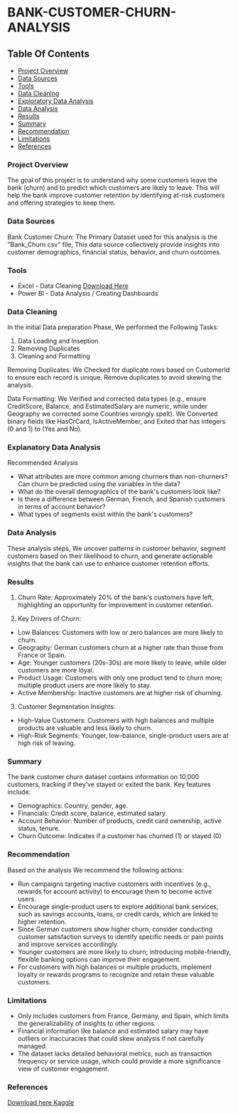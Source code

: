 # BANK-CUSTOMER-CHURN-ANALYSIS

## Table Of Contents
- [Project Overview](#project-overview)
- [Data Sources](#data-sources)
- [Tools](#tools)
- [Data Cleaning](#data-cleaning)
- [Exploratory Data Analysis](#exploratory-data-analysis)
- [Data Analysis](#data-analysis)
- [Results](#results)
- [Summary](#summary)
- [Recommendation](#recommendation)
- [Limitations](#limitations)
- [References](#references)
  
### Project Overview

The goal of this project is to understand why some customers leave the bank (churn) and to predict which customers are likely to leave. This will help the bank improve customer retention by identifying at-risk customers and offering strategies to keep them.

### Data Sources

Bank Customer Churn: The Primary Dataset used for this analysis is the "Bank_Churn.csv" file, This data source collectively provide insights into customer demographics, financial status, behavior, and churn outcomes.

### Tools
- Excel - Data Cleaning [Download Here](https://app.mavenanalytics.io/datasets?search=Bank)
- Power BI - Data Analysis / Creating Dashboards

### Data Cleaning
In the initial Data preparation Phase, We performed the Following Tasks:
1. Data Loading and Inseption
2. Removing Duplicates
3. Cleaning and Formatting 
   
Removing Duplicates:
We Checked for duplicate rows based on CustomerId to ensure each record is unique.
Remove duplicates to avoid skewing the analysis.

Data Formatting:
We Verified and corrected data types (e.g., ensure CreditScore, Balance, and EstimatedSalary are numeric, while under Geography we corrected some Countries wrongly spelt).
We Converted binary fields like HasCrCard, IsActiveMember, and Exited that has integers (0 and 1) to (Yes and No).

### Explanatory Data Analysis
Recommended Analysis
- What attributes are more common among churners than non-churners? Can churn be predicted using the variables in the data?
- What do the overall demographics of the bank's customers look like?
- Is there a difference between German, French, and Spanish customers in terms of account behavior?
- What types of segments exist within the bank's customers?

### Data Analysis 
 These analysis steps, We uncover patterns in customer behavior, segment customers based on their likelihood to churn, and generate actionable insights that the bank can use to enhance customer retention efforts.

### Results
1. Churn Rate: Approximately 20% of the bank's customers have left, highlighting an opportunity for improvement in customer retention.

2. Key Drivers of Churn:

- Low Balances: Customers with low or zero balances are more likely to churn.
- Geography: German customers churn at a higher rate than those from France or Spain.
- Age: Younger customers (20s-30s) are more likely to leave, while older customers are more loyal.
- Product Usage: Customers with only one product tend to churn more; multiple product users are more likely to stay.
- Active Membership: Inactive customers are at higher risk of churning.

3. Customer Segmentation Insights:

- High-Value Customers: Customers with high balances and multiple products are valuable and less likely to churn.
- High-Risk Segments: Younger, low-balance, single-product users are at high risk of leaving.

### Summary
The bank customer churn dataset contains information on 10,000 customers, tracking if they’ve stayed or exited the bank. Key features include:

- Demographics: Country, gender, age.
- Financials: Credit score, balance, estimated salary.
- Account Behavior: Number of products, credit card ownership, active status, tenure.
- Churn Outcome: Indicates if a customer has churned (1) or stayed (0)

### Recommendation
Based on the analysis We recommend the following actions:
-  Run campaigns targeting inactive customers with incentives (e.g., rewards for account activity) to encourage them to become active users.
-  Encourage single-product users to explore additional bank services, such as savings accounts, loans, or credit cards, which are linked to higher retention.
-  Since German customers show higher churn, consider conducting customer satisfaction surveys to identify specific needs or pain points and improve services accordingly.
-  Younger customers are more likely to churn; introducing mobile-friendly, flexible banking options can improve their engagement.
-  For customers with high balances or multiple products, implement loyalty or rewards programs to recognize and retain these valuable customers.

### Limitations 
- Only includes customers from France, Germany, and Spain, which limits the generalizability of insights to other regions.
- Financial information like balance and estimated salary may have outliers or inaccuracies that could skew analysis if not carefully managed.
- The dataset lacks detailed behavioral metrics, such as transaction frequency or service usage, which could provide a more significance view of customer engagement.

### References
[Download here Kaggle](https://www.kaggle.com/datasets/akanshachomal/bank-churn-customer-analysis)
